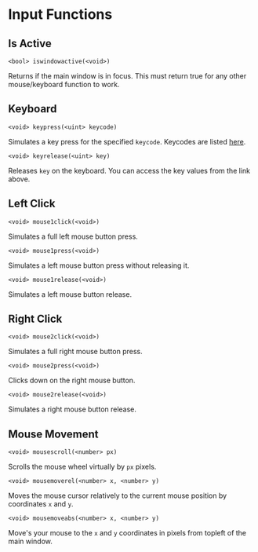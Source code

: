 # Input Functions

## Is Active
```syn
<bool> iswindowactive(<void>)  
```
Returns if the main window is in focus. This must return true for any other mouse/keyboard function to work.
## Keyboard
```syn
<void> keypress(<uint> keycode)  
```
Simulates a key press for the specified `keycode`. Keycodes are listed [here](https://docs.microsoft.com/en-us/windows/desktop/inputdev/virtual-key-codes).
```syn
<void> keyrelease(<uint> key)  
```
Releases `key` on the keyboard. You can access the key values from the link above.
## Left Click
```syn
<void> mouse1click(<void>)  
```
Simulates a full left mouse button press.
```syn
<void> mouse1press(<void>)  
```
Simulates a left mouse button press without releasing it.
```syn
<void> mouse1release(<void>)  
```
Simulates a left mouse button release.
## Right Click
```syn
<void> mouse2click(<void>)  
```
Simulates a full right mouse button press.
```syn
<void> mouse2press(<void>)  
```
Clicks down on the right mouse button.
```syn
<void> mouse2release(<void>)  
```
Simulates a right mouse button release.
## Mouse Movement
```syn
<void> mousescroll(<number> px)  
```
Scrolls the mouse wheel virtually by `px` pixels.
```syn
<void> mousemoverel(<number> x, <number> y)  
```
Moves the mouse cursor relatively to the current mouse position by coordinates `x` and `y`.
```syn
<void> mousemoveabs(<number> x, <number> y)  
```
Move's your mouse to the `x` and `y` coordinates in pixels from topleft of the main window.